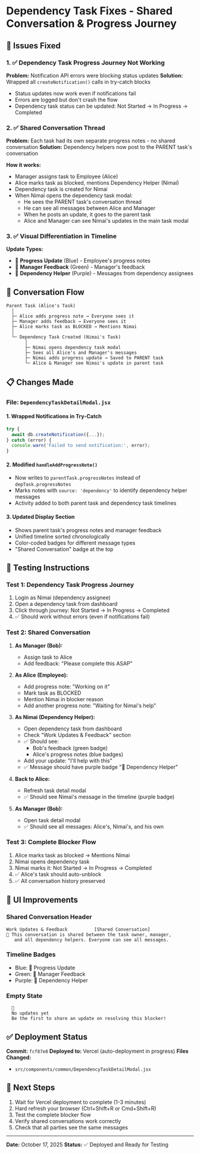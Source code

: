 # Dependency Task Fixes - Shared Conversation & Progress Journey

## 🎯 Issues Fixed

### 1. ✅ Dependency Task Progress Journey Not Working

**Problem:** Notification API errors were blocking status updates
**Solution:** Wrapped all `createNotification()` calls in try-catch blocks

- Status updates now work even if notifications fail
- Errors are logged but don't crash the flow
- Dependency task status can be updated: Not Started → In Progress → Completed

### 2. ✅ Shared Conversation Thread

**Problem:** Each task had its own separate progress notes - no shared conversation
**Solution:** Dependency helpers now post to the PARENT task's conversation

**How it works:**

- Manager assigns task to Employee (Alice)
- Alice marks task as blocked, mentions Dependency Helper (Nimai)
- Dependency task is created for Nimai
- When Nimai opens the dependency task modal:
  - He sees the PARENT task's conversation thread
  - He can see all messages between Alice and Manager
  - When he posts an update, it goes to the parent task
  - Alice and Manager can see Nimai's updates in the main task modal

### 3. ✅ Visual Differentiation in Timeline

**Update Types:**

- 📝 **Progress Update** (Blue) - Employee's progress notes
- 💬 **Manager Feedback** (Green) - Manager's feedback
- 🔗 **Dependency Helper** (Purple) - Messages from dependency assignees

## 🔄 Conversation Flow

```
Parent Task (Alice's Task)
  │
  ├─ Alice adds progress note → Everyone sees it
  ├─ Manager adds feedback → Everyone sees it
  ├─ Alice marks task as BLOCKED → Mentions Nimai
  │
  └─ Dependency Task Created (Nimai's Task)
       │
       ├─ Nimai opens dependency task modal
       ├─ Sees all Alice's and Manager's messages
       ├─ Nimai adds progress update → Saved to PARENT task
       └─ Alice & Manager see Nimai's update in parent task
```

## 📋 Changes Made

### File: `DependencyTaskDetailModal.jsx`

#### 1. Wrapped Notifications in Try-Catch

```javascript
try {
  await db.createNotification({...});
} catch (error) {
  console.warn('Failed to send notification:', error);
}
```

#### 2. Modified `handleAddProgressNote()`

- Now writes to `parentTask.progressNotes` instead of `depTask.progressNotes`
- Marks notes with `source: 'dependency'` to identify dependency helper messages
- Activity added to both parent task and dependency task timelines

#### 3. Updated Display Section

- Shows parent task's progress notes and manager feedback
- Unified timeline sorted chronologically
- Color-coded badges for different message types
- "Shared Conversation" badge at the top

## 🧪 Testing Instructions

### Test 1: Dependency Task Progress Journey

1. Login as Nimai (dependency assignee)
2. Open a dependency task from dashboard
3. Click through journey: Not Started → In Progress → Completed
4. ✅ Should work without errors (even if notifications fail)

### Test 2: Shared Conversation

1. **As Manager (Bob):**

   - Assign task to Alice
   - Add feedback: "Please complete this ASAP"

2. **As Alice (Employee):**

   - Add progress note: "Working on it"
   - Mark task as BLOCKED
   - Mention Nimai in blocker reason
   - Add another progress note: "Waiting for Nimai's help"

3. **As Nimai (Dependency Helper):**

   - Open dependency task from dashboard
   - Check "Work Updates & Feedback" section
   - ✅ Should see:
     - Bob's feedback (green badge)
     - Alice's progress notes (blue badges)
   - Add your update: "I'll help with this"
   - ✅ Message should have purple badge "🔗 Dependency Helper"

4. **Back to Alice:**

   - Refresh task detail modal
   - ✅ Should see Nimai's message in the timeline (purple badge)

5. **As Manager (Bob):**
   - Open task detail modal
   - ✅ Should see all messages: Alice's, Nimai's, and his own

### Test 3: Complete Blocker Flow

1. Alice marks task as blocked → Mentions Nimai
2. Nimai opens dependency task
3. Nimai marks it: Not Started → In Progress → Completed
4. ✅ Alice's task should auto-unblock
5. ✅ All conversation history preserved

## 🎨 UI Improvements

### Shared Conversation Header

```
Work Updates & Feedback          [Shared Conversation]
💬 This conversation is shared between the task owner, manager,
   and all dependency helpers. Everyone can see all messages.
```

### Timeline Badges

- Blue: 📝 Progress Update
- Green: 💬 Manager Feedback
- Purple: 🔗 Dependency Helper

### Empty State

```
  💬
  No updates yet
  Be the first to share an update on resolving this blocker!
```

## ✅ Deployment Status

**Commit:** `fcf87e8`
**Deployed to:** Vercel (auto-deployment in progress)
**Files Changed:**

- `src/components/common/DependencyTaskDetailModal.jsx`

## 🚀 Next Steps

1. Wait for Vercel deployment to complete (1-3 minutes)
2. Hard refresh your browser (Ctrl+Shift+R or Cmd+Shift+R)
3. Test the complete blocker flow
4. Verify shared conversations work correctly
5. Check that all parties see the same messages

---

**Date:** October 17, 2025
**Status:** ✅ Deployed and Ready for Testing
